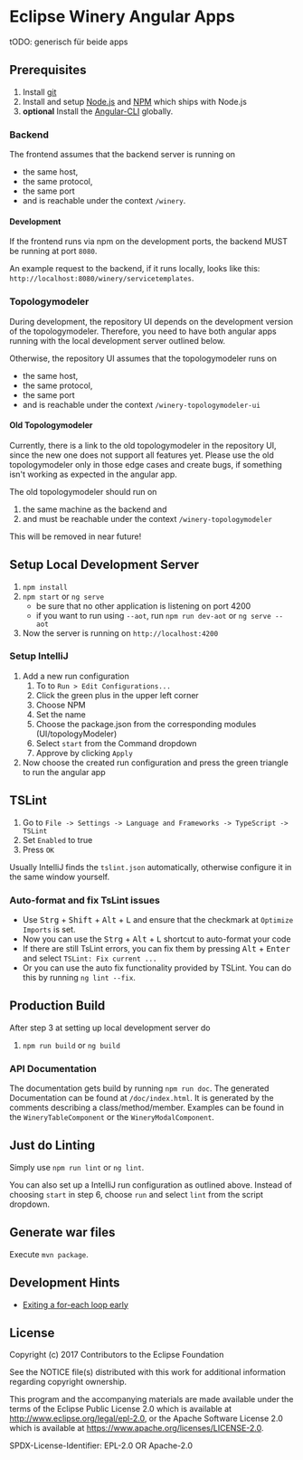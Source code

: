 # Eclipse Winery Angular Apps

tODO: generisch für beide apps

## Prerequisites
1. Install [git](https://git-scm.com)
2. Install and setup [Node.js](https://nodejs.org/en/) and [NPM](https://www.npmjs.com) which ships with Node.js
3. **optional** Install the [Angular-CLI](https://cli.angular.io) globally. 

### Backend
The frontend assumes that the backend server is running on
- the same host,
- the same protocol,
- the same port
- and is reachable under the context `/winery`.

#### Development
If the frontend runs via npm on the development ports, the backend MUST be running at port `8080`.

An example request to the backend, if it runs locally, looks like this: `http://localhost:8080/winery/servicetemplates`.


### Topologymodeler
During development, the repository UI depends on the development version of the topologymodeler. Therefore,
you need to have both angular apps running with the local development server outlined below.

Otherwise, the repository UI assumes that the topologymodeler runs on
- the same host,
- the same protocol,
- the same port
- and is reachable under the context `/winery-topologymodeler-ui`

#### Old Topologymodeler
Currently, there is a link to the old topologymodeler in the repository UI, since the new one does not support
all features yet. Please use the old topologymodeler only in those edge cases and create bugs, if something isn't working
as expected in the angular app.

The old topologymodeler should run on
1. the same machine as the backend and
1. and must be reachable under the context `/winery-topologymodeler`

This will be removed in near future!


## Setup Local Development Server
1. `npm install`
2. `npm start` or `ng serve`
    - be sure that no other application is listening on port 4200
    - if you want to run using `--aot`, run `npm run dev-aot` or `ng serve --aot`
3. Now the server is running on `http://localhost:4200`
    
### Setup IntelliJ
1. Add a new run configuration
   1. To to `Run > Edit Configurations...`
   1. Click the green plus in the upper left corner
   1. Choose NPM
   1. Set the name
   1. Choose the package.json from the corresponding modules (UI/topologyModeler)
   1. Select `start` from the Command dropdown
   1. Approve by clicking `Apply`
1. Now choose the created run configuration and press the green triangle to run the angular app


## TSLint
1. Go to `File -> Settings -> Language and Frameworks -> TypeScript -> TSLint`
2. Set `Enabled` to true
3. Press `OK` 

Usually IntelliJ finds the `tslint.json` automatically, otherwise configure it in the same window yourself.  

### Auto-format and fix TsLint issues
- Use <kbd>Strg</kbd> + <kbd>Shift</kbd> + <kbd>Alt</kbd> + <kbd>L</kbd> and ensure that the checkmark at `Optimize Imports` is set.
- Now you can use the <kbd>Strg</kbd> + <kbd>Alt</kbd> + <kbd>L</kbd> shortcut to auto-format your code
- If there are still TsLint errors, you can fix them by pressing <kbd>Alt</kbd> + <kbd>Enter</kbd> and select `TSLint: Fix current ...`
- Or you can use the auto fix functionality provided by TSLint. You can do this by running `ng lint --fix`.

## Production Build
After step 3 at setting up local development server do
1. `npm run build` or `ng build`

### API Documentation
The documentation gets build by running `npm run doc`. The generated Documentation can be found at `/doc/index.html`.
It is generated by the comments describing a class/method/member. Examples can be found in the `WineryTableComponent` 
or the `WineryModalComponent`.
    
## Just do Linting
Simply use `npm run lint` or `ng lint`.

You can also set up a IntelliJ run configuration as outlined above. Instead of choosing `start` in step 6, choose
`run` and select `lint` from the script dropdown.

## Generate war files
Execute `mvn package`.


## Development Hints
- [Exiting a for-each loop early](https://stackoverflow.com/a/2641374/6592788) 


## License

Copyright (c) 2017 Contributors to the Eclipse Foundation

See the NOTICE file(s) distributed with this work for additional
information regarding copyright ownership.

This program and the accompanying materials are made available under the
terms of the Eclipse Public License 2.0 which is available at
http://www.eclipse.org/legal/epl-2.0, or the Apache Software License 2.0
which is available at https://www.apache.org/licenses/LICENSE-2.0.

SPDX-License-Identifier: EPL-2.0 OR Apache-2.0
